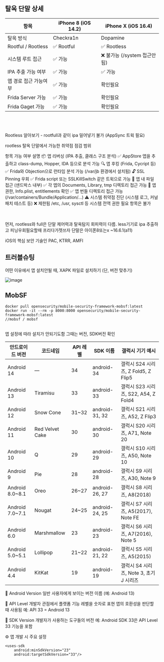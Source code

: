 ## 탈옥 단말 상세
| 항목               | iPhone 8 (iOS 14.2) | iPhone X (iOS 16.4) |
|--------------------|----------------------|-----------------------|
| 탈옥 방식           | Checkra1n            | Dopamine              |
| Rootful / Rootless | ✅ Rootful            | ✅ Rootless            |
| 시스템 루트 접근     | ✅ 가능               | ❌ 불가능 (/system 접근안됨)              |
| IPA 추출 가능 여부  | ✅ 가능               | ✅ 가능         |
| 앱 경로 접근 가능여부   | ✅ 가능          | 확인필요         |
| Frida Server 가능   | ✅ 가능          | 확인필요         |
| Frida Gaget 가능   | ✅ 가능          | 확인필요         |

<br>
<br>
<br>
Rootless 알아보기
- rootfull과 같이 ipa 밀어넣기 불가 (AppSync 트윅 필요)

 rootless 탈옥 단말에서 가능한 취약점 점검 범위

항목	가능 여부	설명
📦 앱 리버싱 (IPA 추출, 클래스 구조 분석)	✅	AppStore 앱을 추출하고 class-dump, Hopper, IDA 등으로 분석 가능
🔍 앱 후킹 (Frida, Cycript 등)	✅	Frida와 Objection으로 런타임 분석 가능 (/var/jb 환경에서 설치됨)
🔓 SSL Pinning 우회	✅	Frida script 또는 SSLKillSwitch 같은 트윅으로 가능
🔐 앱 내 파일 접근 (샌드박스 내부)	✅	각 앱의 Documents, Library, tmp 디렉토리 접근 가능
📑 앱 권한, Info.plist, entitlements 확인	✅	앱 번들 디렉토리 접근 가능 (/var/containers/Bundle/Application/...)
⚠️ 시스템 취약점 진단 (시스템 로그, 커널패치 테스트 등)	❌ 제한됨	/etc, /usr, sysctl 등 시스템 전역 권한 필요 항목은 불가
<br>
<br>
<br>

먼저, rootless와 full은 단말 제어력과 탈옥탐지 회피력이 다름.
less기기로 ipa 추출하고 피닝우회필요할때 프리다가젯쓰자
단말은 아이폰8또는x ~16.6.1(a11)

iOS의 핵심 보안 기술인 PAC, KTRR, AMFI

## 트러블슈팅
어떤 이유에서 앱 설치안될 때, XAPK 파일로 설치하기 (단, 버전 맞추기)

![image](https://github.com/user-attachments/assets/5e0454f6-bc0c-4fe0-aa17-c55c3e7fb5b9)



## MobSF
```
docker pull opensecurity/mobile-security-framework-mobsf:latest
docker run -it --rm -p 8000:8000 opensecurity/mobile-security-framework-mobsf:latest
//mobsf / mobsf
```

## 
앱 설정에 따라 설치가 안되기도함 그때는 버전, SDK버전 확인

| 안드로이드 버전 | 코드네임         | API 레벨 | SDK 이름         | 갤럭시 기기 예시                                |
|----------------|------------------|----------|------------------|------------------------------------------------|
| Android 14     | —                | 34       | android-34       | 갤럭시 S24 시리즈, Z Fold5, Z Flip5            |
| Android 13     | Tiramisu         | 33       | android-33       | 갤럭시 S23 시리즈, S22, A54, Z Fold4           |
| Android 12     | Snow Cone        | 31~32    | android-31, 32   | 갤럭시 S21 시리즈, A52, Z Flip3                |
| Android 11     | Red Velvet Cake  | 30       | android-30       | 갤럭시 S20 시리즈, A71, Note 20                |
| Android 10     | Q                | 29       | android-29       | 갤럭시 S10 시리즈, A50, Note 10                |
| Android 9      | Pie              | 28       | android-28       | 갤럭시 S9 시리즈, A30, Note 9                  |
| Android 8.0~8.1| Oreo             | 26~27    | android-26, 27   | 갤럭시 S8 시리즈, A8(2018)                     |
| Android 7.0~7.1| Nougat           | 24~25    | android-24, 25   | 갤럭시 S7 시리즈, A5(2017), Note FE            |
| Android 6.0    | Marshmallow      | 23       | android-23       | 갤럭시 S6 시리즈, A7(2016), Note 5             |
| Android 5.0~5.1| Lollipop         | 21~22    | android-21, 22   | 갤럭시 S5 시리즈, A5(2015)                     |
| Android 4.4    | KitKat           | 19       | android-19       | 갤럭시 S4 시리즈, Note 3, 초기 J 시리즈        |

🔹 Android Version
일반 사용자에게 보이는 버전 이름 (예: Android 13)

🔹 API Level
개발자 관점에서 플랫폼 기능 레벨을 숫자로 표현
앱의 호환성을 판단할 때 사용됨 예: API 33 = Android 13

🔹 SDK Version
개발자가 사용하는 도구들의 버전
예: Android SDK 33은 API Level 33 기능을 포함

⚙️ 앱 개발 시 주요 설정
```
<uses-sdk
    android:minSdkVersion="23"
    android:targetSdkVersion="33"/>
```
